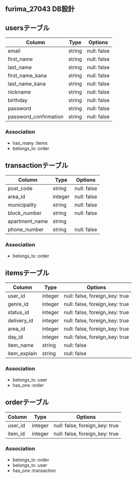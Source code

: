 ## furima_27043 DB設計

## usersテーブル
|Column|Type|Options|
|------|----|-------|
|email|string|null: false|
|first_name|string|null: false|
|last_name|string|null: false|
|first_name_kana|string|null: false|
|last_name_kana|string|null: false|
|nickname|string|null: false|
|birthday|string|null: false|
|password|string|null: false|
|password_confirmation|string|null: false|
### Association
- has_many :items
- belongs_to :order


## transactionテーブル
|Column|Type|Options|
|------|----|-------|
|post_code|string|null: false|
|area_id|integer|null: false|
|municipality|string|null: false|
|block_number|string|null: false|
|apartment_name|string|
|phone_number|string|null: false|
### Association
- belongs_to :order



## itemsテーブル
|Column|Type|Options|
|------|----|-------|
|user_id|integer|null: false, foreign_key: true|
|genre_id|integer|null: false, foreign_key: true|
|status_id|integer|null: false, foreign_key: true|
|delivery_id|integer|null: false, foreign_key: true|
|area_id|integer|null: false, foreign_key: true|
|day_id|integer|null: false, foreign_key: true|
|item_name|string|null: false|
|item_explain|string|null: false|

### Association
- belongs_to :user
- has_one :order



## orderテーブル
|Column|Type|Options|
|------|----|-------|
|user_id|integer|null: false, foreign_key: true|
|item_id|integer|null: false, foreign_key: true|
### Association
- belongs_to :order
- belongs_to :user
- has_one :transaction

